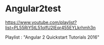 # Angular2test

https://www.youtube.com/playlist?list=PL55RiY5tL51olfU2IEqr455EYLkrhmh3n

Playlist : "Angular 2 Quickstart Tutorials 2016"
